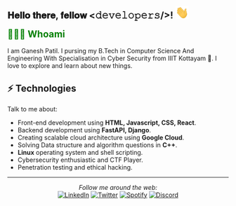 <h2> 𝐇𝐞𝐥𝐥𝐨 𝐭𝐡𝐞𝐫𝐞, 𝐟𝐞𝐥𝐥𝐨𝐰 <𝚍𝚎𝚟𝚎𝚕𝚘𝚙𝚎𝚛𝚜/>! <img src="/Assests/Hi.gif" width="30"></h2>

<h2 style="Color:green; padding:0; margin:0;">🧑🏻‍💻 Whoami</h2>
<br>
<!-- <blockquote style="background-color:; color:black;"> -->
I am Ganesh Patil. I pursing my B.Tech in Computer Science And Engineering With Specialisation in Cyber Security from IIIT Kottayam 🏫. I love to explore and learn about new things.


## ⚡ Technologies

Talk to me about:

- Front-end development using **HTML, Javascript, CSS, React**.
- Backend development using **FastAPI, Django**.
- Creating scalable cloud architecture using **Google Cloud**.
- Solving Data structure and algorithm questions in **C++**.
- **Linux** operating system and shell scripting.
- Cybersecurity enthusiastic and CTF Player.
- Penetration testing and ethical hacking.

<!-- </blockquote> -->

---

<div align="center">
<i>Follow me around the web:</i><br>
<a href="https://www.linkedin.com/in/theganeshpatil" target="_blank"><img src="https://img.shields.io/badge/LinkedIn-%230077B5.svg?&style=flat-square&logo=linkedin&logoColor=white" alt="LinkedIn"></a>
<a href="https://twitter.com/theganeshpatil" target="_blank"><img src="https://img.shields.io/badge/Twitter-%231DA1F2.svg?&style=flat-square&logo=twitter&logoColor=white" alt="Twitter"></a>
<a href="" target="_blank"><img src="https://img.shields.io/badge/Spotify-%231ED760.svg?&style=flat-square&logo=spotify&logoColor=white" alt="Spotify"></a>
<a href="https://discordapp.com/users/843859214623572010" target="_blank"><img src="https://img.shields.io/badge/Discord-7289da.svg?&style=flat-square&logo=discord&logoColor=white" alt="Discord"></a>

</div>
